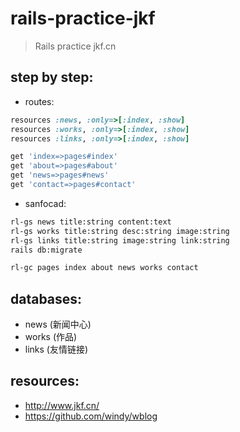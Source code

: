 # rails-practice-jkf
> Rails practice jkf.cn

## step by step:
+ routes:
```ruby
resources :news, :only=>[:index, :show]
resources :works, :only=>[:index, :show]
resources :links, :only=>[:index, :show]

get 'index=>pages#index'
get 'about=>pages#about'
get 'news=>pages#news'
get 'contact=>pages#contact'
```

+ sanfocad:
```bash
rl-gs news title:string content:text
rl-gs works title:string desc:string image:string
rl-gs links title:string image:string link:string
rails db:migrate

rl-gc pages index about news works contact
```


## databases:
+ news  (新闻中心)
+ works (作品)
+ links (友情链接)

## resources:
+ http://www.jkf.cn/
+ https://github.com/windy/wblog